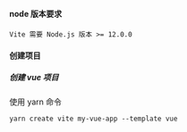 #### node 版本要求

```
Vite 需要 Node.js 版本 >= 12.0.0
```

#### 创建项目

##### 创建 vue 项目

使用 yarn 命令

```
yarn create vite my-vue-app --template vue
```

